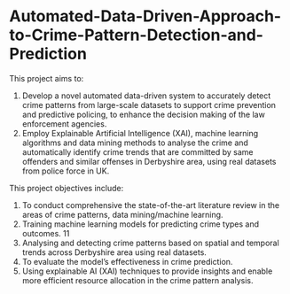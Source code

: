 # Automated-Data-Driven-Approach-to-Crime-Pattern-Detection-and-Prediction

This project aims to:
1. Develop a novel automated data-driven system to accurately detect crime patterns from large-scale datasets to support crime prevention and predictive policing, to enhance the decision making of the law enforcement agencies.
2. Employ Explainable Artificial Intelligence (XAI), machine learning algorithms and data mining methods to analyse the crime and automatically identify crime trends that are committed by same offenders and similar offenses in Derbyshire area, using real datasets from police force in UK.

This project objectives include:
1. To conduct comprehensive the state-of-the-art literature review in the areas of crime patterns, data mining/machine learning.
2. Training machine learning models for predicting crime types and outcomes.
11
3. Analysing and detecting crime patterns based on spatial and temporal trends across Derbyshire area using real datasets.
4. To evaluate the model’s effectiveness in crime prediction.
5. Using explainable AI (XAI) techniques to provide insights and enable more efficient resource allocation in the crime pattern analysis.
